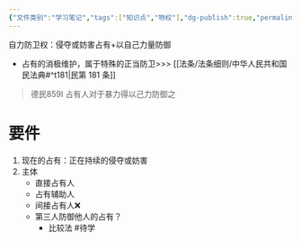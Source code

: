 ```yaml
---
{"文件类别":"学习笔记","tags":["知识点","物权"],"dg-publish":true,"permalink":"/学习笔记studyup/物权法学/自力防卫权/","dgPassFrontmatter":true,"created":"2024-10-25T09:06:58.087+08:00","updated":"2024-10-25T09:10:05.389+08:00"}
---
```


自力防卫权：侵夺或妨害占有+以自己力量防御
- 占有的消极维护，属于特殊的正当防卫>>> [[法条/法条细则/中华人民共和国民法典#^t181\|民第 181 条]]
>德民859I 占有人对于暴力得以己力防御之

# 要件
1. 现在的占有：正在持续的侵夺或妨害
2. 主体
	- 直接占有人
	- 占有辅助人
	- 间接占有人❌
	- 第三人防御他人的占有？
		- 比较法 #待学 
